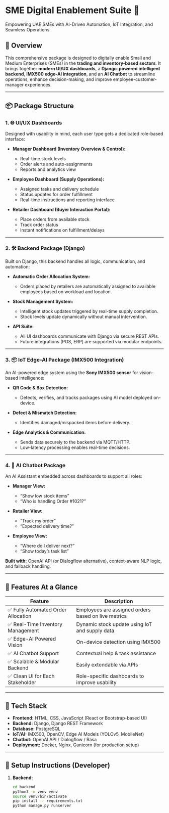 # SME Digital Enablement Suite 🚀  
Empowering UAE SMEs with AI-Driven Automation, IoT Integration, and Seamless Operations

## 🧩 Overview
This comprehensive package is designed to digitally enable Small and Medium Enterprises (SMEs) in the **trading and inventory-based sectors**. It brings together **modern UI/UX dashboards**, a **Django-powered intelligent backend**, **IMX500 edge-AI integration**, and an **AI Chatbot** to streamline operations, enhance decision-making, and improve employee-customer-manager experiences.

---

## 📦 Package Structure

### 1. 🌐 UI/UX Dashboards
Designed with usability in mind, each user type gets a dedicated role-based interface:

- **Manager Dashboard (Inventory Overview & Control):**
  - Real-time stock levels
  - Order alerts and auto-assignments
  - Reports and analytics view

- **Employee Dashboard (Supply Operations):**
  - Assigned tasks and delivery schedule
  - Status updates for order fulfillment
  - Real-time instructions and reporting interface

- **Retailer Dashboard (Buyer Interaction Portal):**
  - Place orders from available stock
  - Track order status
  - Instant notifications on fulfillment/delays

---

### 2. 🛠️ Backend Package (Django)
Built on Django, this backend handles all logic, communication, and automation:

- **Automatic Order Allocation System:**
  - Orders placed by retailers are automatically assigned to available employees based on workload and location.
  
- **Stock Management System:**
  - Intelligent stock updates triggered by real-time supply completion.
  - Stock levels update dynamically without manual intervention.

- **API Suite:**
  - All UI dashboards communicate with Django via secure REST APIs.
  - Future integrations (POS, ERP) are supported via modular endpoints.

---

### 3. 📦 IoT Edge-AI Package (IMX500 Integration)
An AI-powered edge system using the **Sony IMX500 sensor** for vision-based intelligence:

- **QR Code & Box Detection:**
  - Detects, verifies, and tracks packages using AI model deployed on-device.
  
- **Defect & Mismatch Detection:**
  - Identifies damaged/mispacked items before delivery.
  
- **Edge Analytics & Communication:**
  - Sends data securely to the backend via MQTT/HTTP.
  - Low-latency processing enables real-time decisions.

---

### 4. 🤖 AI Chatbot Package
An AI Assistant embedded across dashboards to support all roles:

- **Manager View:**
  - “Show low stock items”  
  - “Who is handling Order #1021?”

- **Retailer View:**
  - “Track my order”
  - “Expected delivery time?”

- **Employee View:**
  - “Where do I deliver next?”  
  - “Show today’s task list”

**Built with:** OpenAI API (or Dialogflow alternative), context-aware NLP logic, and fallback handling.

---

## 🚀 Features At a Glance

| Feature                             | Description |
|-------------------------------------|-------------|
| ✅ Fully Automated Order Allocation | Employees are assigned orders based on live metrics |
| ✅ Real-Time Inventory Management   | Dynamic stock update using IoT and supply data |
| ✅ Edge-AI Powered Vision           | On-device detection using IMX500 |
| ✅ AI Chatbot Support               | Contextual help & task assistance |
| ✅ Scalable & Modular Backend       | Easily extendable via APIs |
| ✅ Clean UI for Each Stakeholder    | Role-specific dashboards to improve usability |

---

## 📂 Tech Stack

- **Frontend:** HTML, CSS, JavaScript (React or Bootstrap-based UI)
- **Backend:** Django, Django REST Framework
- **Database:** PostgreSQL
- **IoT/AI:** IMX500, OpenCV, Edge AI Models (YOLOv5, MobileNet)
- **Chatbot:** OpenAI API / Dialogflow / Rasa
- **Deployment:** Docker, Nginx, Gunicorn (for production setup)

---

## 🔧 Setup Instructions (Developer)

1. **Backend:**
   ```bash
   cd backend
   python3 -m venv venv
   source venv/bin/activate
   pip install -r requirements.txt
   python manage.py runserver
    ```
  
